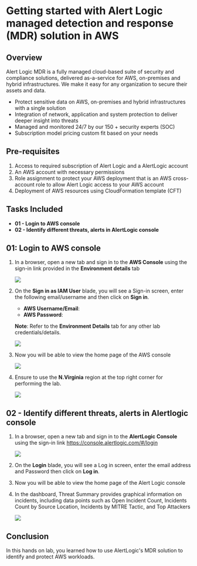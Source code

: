 # Getting started with Alert Logic managed detection and response (MDR) solution in AWS

## Overview

Alert Logic MDR is a fully managed cloud-based suite of security and compliance solutions, delivered as-a-service for AWS, on-premises and hybrid infrastructures. We make it easy for any organization to secure their assets and data.
- Protect sensitive data on AWS, on-premises and hybrid infrastructures with a single solution 
- Integration of network, application and system protection to deliver deeper insight into threats 
- Managed and monitored 24/7 by our 150 + security experts (SOC)
- Subscription model pricing custom fit based on your needs

## Pre-requisites

1. Access to required subscription of Alert Logic and a AlertLogic account
2. An AWS account with necessary permissions
3. Role assignment to protect your AWS deployment that is an AWS cross-account role to allow Alert Logic access to your AWS account
4. Deployment of AWS resources using CloudFormation template (CFT)

## Tasks Included
  
* **01 - Login to AWS console**
* **02 - Identify different threats, alerts in AlertLogic console**

## 01: Login to AWS console

1. In a browser, open a new tab and sign in to the **AWS Console** using the sign-in link provided in the **Environment details** tab 
   
   ![](https://github.com/CloudLabs-Samples/EduLabs/blob/main/AWS/Fortinet/images/envdetails.png)

2. On the **Sign in as IAM User** blade, you will see a Sign-in screen,  enter the following email/username and then click on **Sign in**.  

   * **AWS Username/Email**:  <inject key="AzureAdUserEmail"></inject> 
   * **AWS Password**:  <inject key="AzureAdUserPassword"></inject>

   **Note**: Refer to the **Environment Details** tab for any other lab credentials/details.
        
   ![](https://github.com/CloudLabs-Samples/EduLabs/blob/main/AWS/Fortinet/images/awsconsolecreds.png)

3. Now you will be able to view the home page of the AWS console
   
    ![](https://github.com/CloudLabs-Samples/EduLabs/blob/main/AWS/Fortinet/images/consolehome.png)
    
4. Ensure to use the **N.Virginia** region at the top right corner for performing the lab.
   
    ![](https://github.com/CloudLabs-Samples/EduLabs/blob/main/AWS/Fortinet/images/region.png)
      
      
## 02 - Identify different threats, alerts in Alertlogic console

1. In a browser, open a new tab and sign in to the **AlertLogic Console** using the sign-in link https://console.alertlogic.com/#/login
   
   ![](https://github.com/CloudLabs-Samples/EduLabs/blob/main/AWS/Fortinet/images/alertlogicconsole.png)

2. On the **Login** blade, you will see a Log in screen,  enter the email address and Password then click on **Log in**.  

3. Now you will be able to view the home page of the Alert Logic console
   
4. In the dashboard, Threat Summary provides graphical information on incidents, including data points such as Open Incident Count, Incidents Count by Source Location, Incidents by MITRE Tactic, and Top Attackers
   
    ![](https://github.com/CloudLabs-Samples/EduLabs/blob/main/AWS/Fortinet/images/alertlogicdashboard.png)
      
## Conclusion 
In this hands on lab, you learned how to use AlertLogic's MDR solution to identify and protect AWS workloads. 
